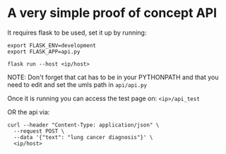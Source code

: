# A very simple proof of concept API

It requires flask to be used, set it up by running:
```
export FLASK_ENV=development
export FLASK_APP=api.py

flask run --host <ip/host>
```

NOTE: Don't forget that cat has to be in your PYTHONPATH and that you need to edit and set 
the umls path in `api/api.py`


Once it is running you can access the test page on:
`<ip>/api_test`

OR the api via:
```
curl --header "Content-Type: application/json" \
  --request POST \
  --data '{"text": "lung cancer diagnosis"}' \
  <ip/host>
```
